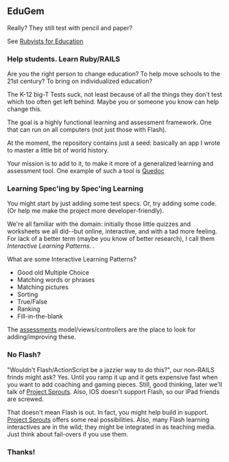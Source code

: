 <h2>EduGem</h2>
Really? They still test with pencil and paper?

See <a href="http://openhistoryproject.org/ruby4ed/">Rubyists for Education</a>
<h3>Help students. Learn Ruby/RAILS</h3>
Are you the right person to change education? To help move schools to the 21st century? To bring on individualized education?

The K-12 big-T Tests suck, not least because of all the things they don't test which too often get left behind. Maybe you or someone you know can help change this.

The goal is a highly functional learning and assessment framework. One that can run on all computers (not just those with Flash).

At the moment, the repository contains just a seed: basically an app I wrote to master a little bit of world history.

Your mission is to add to it, to make it more of a generalized learning and assessment tool. One example of such a tool is [Quedoc](http://www.qedoc.com/products.php?p=author)



<h3>Learning Spec'ing by Spec'ing Learning</h3>

You might start by just adding some test specs. Or, try adding some code. (Or help me make the project more developer-friendly). 

We're all familiar with the domain: initially those little quizzes and worksheets we all did--but online, interactive, and with a tad more feeling. For lack of a better term (maybe you know of better research), I call them <i>Interactive Learning Patterns</i>. .

What are some Interactive Learning Patterns?
<ul>
<li>Good old Multiple Choice</li>
<li>Matching words or phrases</li>
<li>Matching pictures</li>
<li>Sorting</li>
<li>True/False</li>
<li>Ranking</li>
<li>Fill-in-the-blank</li>
</ul>

The [assessments](EduGem/tree/master/app) model/views/controllers are the place to look for adding/improving these.


<h3>No Flash?</h3>
"Wouldn't Flash/ActionScript be a jazzier way to do this?", our non-RAILS frinds might ask? Yes. Until you ramp it up and it gets expensive fast when you want to add coaching and gaming pieces. Still, good thinking, later we'll talk of <a href="http://projectsprouts.org/">Project Sprouts</a>.
Also, IOS doesn't support Flash, so our iPad friends are screwed.

That doesn't mean Flash is out. In fact, you might help build in support. [Project Sprouts](http://projectsprouts.org/) offers some real possibilities. Also, many Flash learning interactives are in the wild; they might be integrated in as teaching media. Just think about fail-overs if you use them.

<h3>Thanks!</h3>
